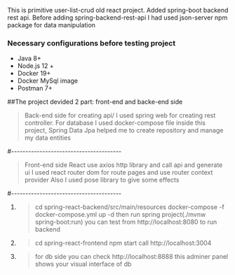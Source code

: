 This is primitive user-list-crud old react project. Added spring-boot backend rest api. 
Before adding spring-backend-rest-api I had used json-server npm package for data manipulation

### Necessary configurations before testing project
 * Java 8+
 * Node.js 12 +
 * Docker 19+
 * Docker MySql image
 * Postman 7+


##The project devided 2 part: front-end and backe-end side


>Back-end side for creating api/
>I used spring web for creating rest controller.
>For database I used docker-compose file inside this project, Spring Data Jpa helped me to create repository and manage my data entities

#---------------------------------------

>Front-end side React use axios http library and call api and generate ui
>I used react router dom for route pages and use router context provider
>Also I used pose library to give some effects 


#---------------------------------------


1. > cd spring-react-backend/src/main/resources
   >docker-compose -f docker-compose.yml up -d
   >then run spring project(./mvnw spring-boot:run)
   >you can test from http://localhost:8080 to run backend 


2. > cd spring-react-frontend 
   >npm start
   >call http://localhost:3004


3. >for db side you can check http://localhost:8888
   >this adminer panel shows your visual interface of db